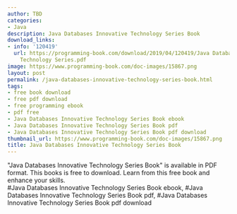 ```yaml
---
author: TBD
categories:
- Java
description: Java Databases Innovative Technology Series Book
download_links:
- info: '120419'
  url: https://programming-book.com/download/2019/04/120419/Java Databases Innovative
    Technology Series.pdf
image: https://www.programming-book.com/doc-images/15867.png
layout: post
permalink: /java-databases-innovative-technology-series-book.html
tags:
- free book download
- free pdf download
- free programming ebook
- pdf free
- Java Databases Innovative Technology Series Book ebook
- Java Databases Innovative Technology Series Book pdf
- Java Databases Innovative Technology Series Book pdf download
thumbnail_url: https://www.programming-book.com/doc-images/15867.png
title: Java Databases Innovative Technology Series Book
---
```


 
<div class="item-desc text-justify">
  "Java Databases Innovative Technology Series Book" is available in PDF format. This books is free to download. Learn from this free book and enhance your skills.
  <br>
  #Java Databases Innovative Technology Series Book ebook, #Java Databases Innovative Technology Series Book pdf, #Java Databases Innovative Technology Series Book pdf download
</div>